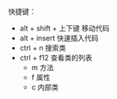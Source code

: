 快捷键：
+ alt + shift + 上下键 移动代码
+ alt + insert 快速插入代码
+ ctrl + n 搜索类
+ ctrl + f12 查看类的列表
    + m 方法
    + f 属性
    + c 内部类
